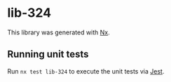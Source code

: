 # lib-324

This library was generated with [Nx](https://nx.dev).

## Running unit tests

Run `nx test lib-324` to execute the unit tests via [Jest](https://jestjs.io).
